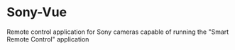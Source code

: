# Sony-Vue
Remote control application for Sony cameras capable of running the "Smart Remote Control" application
